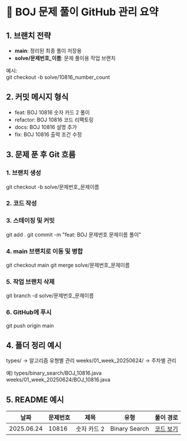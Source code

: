 # 📘 BOJ 문제 풀이 GitHub 관리 요약

## 1. 브랜치 전략

- **main**: 정리된 최종 풀이 저장용  
- **solve/문제번호_이름**: 문제 풀이용 작업 브랜치

예시:  
git checkout -b solve/10816_number_count

## 2. 커밋 메시지 형식

- feat: BOJ 10816 숫자 카드 2 풀이
- refactor: BOJ 10816 코드 리팩토링
- docs: BOJ 10816 설명 추가
- fix: BOJ 10816 출력 조건 수정

## 3. 문제 푼 후 Git 흐름

### 1. 브랜치 생성
git checkout -b solve/문제번호_문제이름

### 2. 코드 작성

### 3. 스테이징 및 커밋
git add .
git commit -m "feat: BOJ 문제번호 문제이름 풀이"

### 4. main 브랜치로 이동 및 병합
git checkout main
git merge solve/문제번호_문제이름

### 5. 작업 브랜치 삭제
git branch -d solve/문제번호_문제이름

### 6. GitHub에 푸시
git push origin main


## 4. 폴더 정리 예시

types/ → 알고리즘 유형별 관리
weeks/01_week_20250624/ → 주차별 관리

예)
types/binary_search/BOJ_10816.java  
weeks/01_week_20250624/BOJ_10816.java

## 5. README 예시

| 날짜       | 문제번호 | 제목        | 유형           | 풀이 경로                             |
|------------|----------|-------------|----------------|----------------------------------------|
| 2025.06.24 | 10816    | 숫자 카드 2 | Binary Search  | [코드 보기](./types/binary_search/BOJ_10816.java) |
